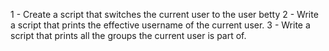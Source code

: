 1 - Create a script that switches the current user to the user betty
2 - Write a script that prints the effective username of the current user.
3 - Write a script that prints all the groups the current user is part of. 
